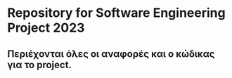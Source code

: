 # Repository for Software Engineering Project 2023 

## Περιέχονται όλες οι αναφορές και ο κώδικας για το project.

